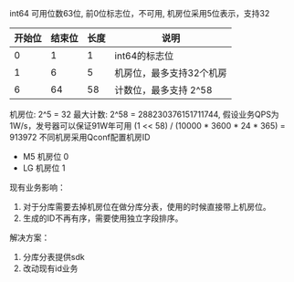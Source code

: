 int64 可用位数63位, 前0位标志位，不可用, 机房位采用5位表示，支持32

| 开始位 | 结束位 | 长度 | 说明 |
| ----- | ----- | --- | --- |
| 0     | 1     | 1   | int64的标志位 |
| 1     | 6     | 5   | 机房位，最多支持32个机房 |
| 6     | 64    | 58  | 计数位，最多支持 2^58 |

机房位: 2^5 = 32
最大计数: 2^58 = 288230376151711744, 假设业务QPS为1W/s，发号器可以保证91W年可用 (1 << 58) / (10000 * 3600 * 24 * 365) =
 913972
不同机房采用Qconf配置机房ID
 - M5 机房位 0
 - LG 机房位 1

现有业务影响：
 1. 对于分库需要去掉机房位在做分库分表，使用的时候直接带上机房位。
 2. 生成的ID不再有序，需要使用独立字段排序。

解决方案：
 1. 分库分表提供sdk
 2. 改动现有id业务
